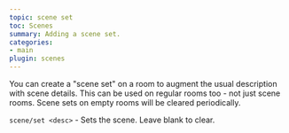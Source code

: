 ```yaml
---
topic: scene set
toc: Scenes
summary: Adding a scene set.
categories:
- main
plugin: scenes
---
```


You can create a "scene set" on a room to augment the usual description with scene details.  This can be used on regular rooms too - not just scene rooms.  Scene sets on empty rooms will be cleared periodically.

`scene/set <desc>` - Sets the scene.  Leave blank to clear.